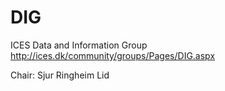 # DIG
ICES Data and Information Group
http://ices.dk/community/groups/Pages/DIG.aspx

Chair: Sjur Ringheim Lid
